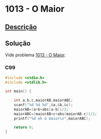 # 1013 - O Maior

## [Descrição](https://www.beecrowd.com.br/judge/pt/problems/view/1013)

## Solução

Vide problema [1013 - O Maior](../1013/README.md).

### C99

```c
#include <stdio.h>
#include <stdlib.h>
 
int main() {
 
    int a,b,c,maiorAB,maiorABC;
    scanf("%d %d %d",&a,&b,&c);
    maiorAB=(a+b+abs(a-b))/2;
    maiorABC=(maiorAB+c+abs(maiorAB-c))/2;
    printf("%d eh o maior\n",maiorABC);      
  
    return 0;
}
```
